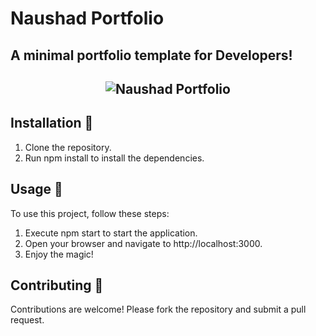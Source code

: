 # Naushad Portfolio  

## A minimal portfolio template for Developers!

<h2 align="center">
  <img src="http://localhost:3000/images/projects/naushad-portfolio-poster.png" alt="Naushad Portfolio" />
  <br>
</h2>

## Installation 🔧

1. Clone the repository.
2. Run npm install to install the dependencies.

## Usage 🔧

To use this project, follow these steps:

1. Execute npm start to start the application.
2. Open your browser and navigate to http://localhost:3000.
3. Enjoy the magic!

## Contributing 🔧

Contributions are welcome! Please fork the repository and submit a pull request.

